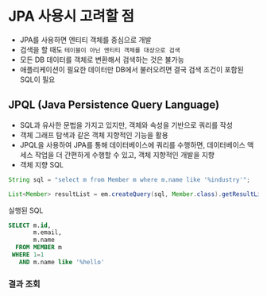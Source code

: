 # JPA 사용시 고려할 점
- JPA를 사용하면 엔티티 객체를 중심으로 개발
- 검색을 할 때도 `테이블이 아닌 엔티티 객체를 대상으로 검색`
- 모든 DB 데이터를 객체로 변환해서 검색하는 것은 불가능
- 애플리케이션이 필요한 데이터만 DB에서 불러오려면 결국 검색 조건이 포함된 SQL이 필요

## JPQL (Java Persistence Query Language)
- SQL과 유사한 문법을 가지고 있지만, 객체와 속성을 기반으로 쿼리를 작성
- 객체 그래프 탐색과 같은 객체 지향적인 기능을 활용
- JPQL을 사용하여 JPA를 통해 데이터베이스에 쿼리를 수행하면, 데이터베이스 액세스 작업을 더 간편하게 수행할 수 있고, 객체 지향적인 개발을 지향
- 객체 지향 SQL
```java
String sql = "select m from Member m where m.name like '%industry'";

List<Member> resultList = em.createQuery(sql, Member.class).getResultList();
```
 실행된 SQL
```sql
SELECT m.id,
       m.email,
       m.name
  FROM MEMBER m
 WHERE 1=1
   AND m.name like '%hello'
```

### 결과 조회
```java

```
